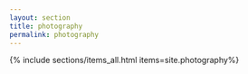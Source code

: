 ```yaml
---
layout: section
title: photography
permalink: photography
---
```

{% include sections/items_all.html items=site.photography%}
